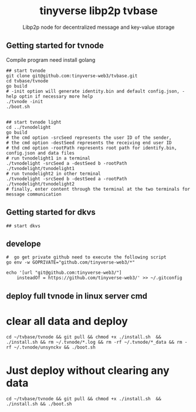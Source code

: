 <h1 align="center">tinyverse libp2p tvbase</h1>
<p align="center">Libp2p node for decentralized message and key-value storage</p>

## Getting started for tvnode

Compile program need install golang

```shell
## start tvnode
git clone git@github.com:tinyverse-web3/tvbase.git
cd tvbase/tvnode
go build
# -init option will generate identity.bin and default config.json, -help optin if necessary more help
./tvnode -init
./boot.sh


## start tvnode light
cd ../tvnodelight
go build
# the cmd option -srcSeed represents the user ID of the sender, 
# the cmd option -destSeed represents the receiving end user ID
# thd cmd option -rootPath represents root path for identify.bin, config.json and data files
# run tvnodelight1 in a terminal
./tvnodelight -srcSeed a -destSeed b -rootPath ./tvnodelight/tvnodelight1
# run tvnodelight2 in other terminal
./tvnodelight -srcSeed b -destSeed a -rootPath ./tvnodelight/tvnodelight2
# finally, enter content through the terminal at the two terminals for message communication
```

## Getting started for dkvs
```shell
## start dkvs
```

## develope
```shell
#  go get private github need to execute the following script
go env -w GOPRIVATE="github.com/tinyverse-web3/*"

echo '[url "git@github.com:tinyverse-web3/"]
	insteadOf = https://github.com/tinyverse-web3/' >> ~/.gitconfig
```

## deploy full tvnode in linux server cmd
# clear all data and deploy
```shell
cd ~/tvbase/tvnode && git pull && chmod +x ./install.sh  && ./install.sh && rm ~/.tvnode/*.log && rm -rf ~/.tvnode/*_data && rm -rf ~/.tvnode/unsynckv && ./boot.sh
```

# Just deploy without clearing any data
```shell
cd ~/tvbase/tvnode && git pull && chmod +x ./install.sh  && ./install.sh && ./boot.sh
```
